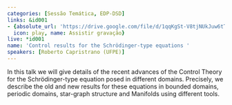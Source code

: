 ```yaml
---
categories: [Sessão Temática, EDP-DSD]
links: &id001
- {absolute_url: 'https://drive.google.com/file/d/1qqKgSt-V8tjNUkJuw6tTT44gnStJgk2J/view?usp=sharing',
  icon: play, name: Assistir gravação}
live: *id001
name: 'Control results for the Schrödinger-type equations '
speakers: [Roberto Capristrano (UFPE)]
---
```


In this talk we will give details of the recent advances of the Control Theory for the Schrödinger-type equation posed in different domains. Precisely, we describe the old and new results for these equations in bounded domains, periodic domains, star-graph structure and Manifolds using different tools.